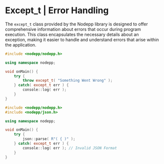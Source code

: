 # Except_t | Error Handling

The `except_t` class provided by the Nodepp library is designed to offer comprehensive information about errors that occur during program execution. This class encapsulates the necessary details about an exception, making it easier to handle and understand errors that arise within the application.

```cpp
#include <nodepp/nodepp.h>

using namespace nodepp;

void onMain() {
    try {
        throw except_t( "Something Went Wrong" );
    } catch( except_t err ) {
        console::log( err );
    }
}
```

```cpp
#include <nodepp/nodepp.h>
#include <nodepp/json.h>

using namespace nodepp;

void onMain() {
    try {
        json::parse( R"( { )" );
    } catch( except_t err ) {
        console::log( err ); // Invalid JSON Format
    }
}
```
